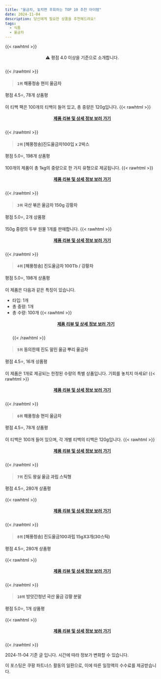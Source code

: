 ```yaml
---
title: "울금차, 놓치면 후회하는 TOP 10 추천 아이템"
date: 2024-11-04
description: 당신에게 필요한 상품을 추천해드려요!
tags:
  - 식품
  - 울금차
---
```

{{< rawhtml >}}<div class="toc" style="text-align: center; height: 50px; line-height: 2;">  <p>⚠️ 평점 4.0 이상을 기준으로 소개합니다.<br></p></div> {{< /rawhtml >}}




>#### `1위` 해풍청송 현미 울금차
평점 4.5⭐, 78개 상품평

이 티백 팩은 100개의 티백이 들어 있고, 총 중량은 120g입니다.
{{< rawhtml >}}<div class="toc" style="text-align: center; height: 50px; line-height: 2;"><p><b><a href="https://link.coupang.com/re/AFFSDP?lptag=AF5033054&pageKey=5335513688&itemId=7802083628&vendorItemId=75092073330&traceid=V0-153-1a4577a834295507&requestid=20241104220050682250748235&token=31850C%7CGM">제품 리뷰 및 상세 정보 보러 가기</a></b><br></p> </div>{{< /rawhtml >}}

>#### `2위` [해풍청송]진도울금차100입 x 2박스
평점 5.0⭐, 198개 상품평

100개의 제품이 총 1kg의 중량으로 한 가지 유형으로 제공됩니다.
{{< rawhtml >}}<div class="toc" style="text-align: center; height: 50px; line-height: 2;"><p><b><a href="https://link.coupang.com/re/AFFSDP?lptag=AF5033054&pageKey=7592123642&itemId=20064685704&vendorItemId=89356556170&traceid=V0-153-0296d7fa77d62185&requestid=20241104220050682250748235&token=31850C%7CGM">제품 리뷰 및 상세 정보 보러 가기</a></b><br></p> </div>{{< /rawhtml >}}

>#### `3위` 국산 볶은 울금차 150g 강황차
평점 5.0⭐, 2개 상품평

150g 중량의 두부 원물 1개를 판매합니다.
{{< rawhtml >}}<div class="toc" style="text-align: center; height: 50px; line-height: 2;"><p><b><a href="https://link.coupang.com/re/AFFSDP?lptag=AF5033054&pageKey=6052523834&itemId=11097024106&vendorItemId=78376391793&traceid=V0-153-7033a4c9a2dc5b09&requestid=20241104220050682250748235&token=31850C%7CGM">제품 리뷰 및 상세 정보 보러 가기</a></b><br></p> </div>{{< /rawhtml >}}

>#### `4위` [해풍청송] 진도울금차 100Tb / 강황차
평점 5.0⭐, 198개 상품평

이 제품은 다음과 같은 특징이 있습니다.

* 타입: 1개
* 총 중량: 1개
* 총 수량: 100개
{{< rawhtml >}}<div class="toc" style="text-align: center; height: 50px; line-height: 2;"><p><b><a href="https://link.coupang.com/re/AFFSDP?lptag=AF5033054&pageKey=7592123642&itemId=3932845125&vendorItemId=71917312242&traceid=V0-153-0296d7fa77d62185&requestid=20241104220050682250748235&token=31850C%7CGM">제품 리뷰 및 상세 정보 보러 가기</a></b><br></p> </div>{{< /rawhtml >}}

>#### `5위` 동의한재 진도 말린 울금 뿌리 울금차
평점 4.5⭐, 16개 상품평

이 제품은 1개로 제공되는 한정된 수량의 특별 상품입니다. 기회를 놓치지 마세요!
{{< rawhtml >}}<div class="toc" style="text-align: center; height: 50px; line-height: 2;"><p><b><a href="https://link.coupang.com/re/AFFSDP?lptag=AF5033054&pageKey=7227998145&itemId=18333499533&vendorItemId=74628183168&traceid=V0-153-8e16d30adfb13e16&requestid=20241104220050682250748235&token=31850C%7CGM">제품 리뷰 및 상세 정보 보러 가기</a></b><br></p> </div>{{< /rawhtml >}}

>#### `6위` 해풍청송 현미 울금차
평점 4.5⭐, 78개 상품평

이 티백은 100개 들어 있으며, 각 개별 티백의 티백은 120g입니다.
{{< rawhtml >}}<div class="toc" style="text-align: center; height: 50px; line-height: 2;"><p><b><a href="https://link.coupang.com/re/AFFSDP?lptag=AF5033054&pageKey=5335513688&itemId=18867419522&vendorItemId=85996252050&traceid=V0-153-1a4577a834295507&requestid=20241104220050682250748235&token=31850C%7CGM">제품 리뷰 및 상세 정보 보러 가기</a></b><br></p> </div>{{< /rawhtml >}}

>#### `7위` 진도 왕실 울금 과립 스틱형
평점 4.5⭐, 280개 상품평


{{< rawhtml >}}<div class="toc" style="text-align: center; height: 50px; line-height: 2;"><p><b><a href="https://link.coupang.com/re/AFFSDP?lptag=AF5033054&pageKey=6284340025&itemId=12919109912&vendorItemId=79004003231&traceid=V0-153-caa2540ec4671c18&requestid=20241104220050682250748235&token=31850C%7CGM">제품 리뷰 및 상세 정보 보러 가기</a></b><br></p> </div>{{< /rawhtml >}}

>#### `8위` [해풍청송] 진도울금100과립 15gX3개(30스틱)
평점 4.5⭐, 280개 상품평


{{< rawhtml >}}<div class="toc" style="text-align: center; height: 50px; line-height: 2;"><p><b><a href="https://link.coupang.com/re/AFFSDP?lptag=AF5033054&pageKey=6284340025&itemId=2577294264&vendorItemId=3399366023&traceid=V0-153-caa2540ec4671c18&requestid=20241104220050682250748235&token=31850C%7CGM">제품 리뷰 및 상세 정보 보러 가기</a></b><br></p> </div>{{< /rawhtml >}}

>#### `10위` 방앗간청년 국산 울금 강황 분말
평점 5.0⭐, 1개 상품평


{{< rawhtml >}}<div class="toc" style="text-align: center; height: 50px; line-height: 2;"><p><b><a href="https://link.coupang.com/re/AFFSDP?lptag=AF5033054&pageKey=8232661932&itemId=23696352163&vendorItemId=90721450241&traceid=V0-153-224366b66636b50c&requestid=20241104220050682250748235&token=31850C%7CGM">제품 리뷰 및 상세 정보 보러 가기</a></b><br></p> </div>{{< /rawhtml >}}


2024-11-04 기준 글 입니다.
시간에 따라 정보가 변화할 수 있습니다.

이 포스팅은 쿠팡 파트너스 활동의 일환으로, 이에 따른 일정액의 수수료를 제공받습니다.